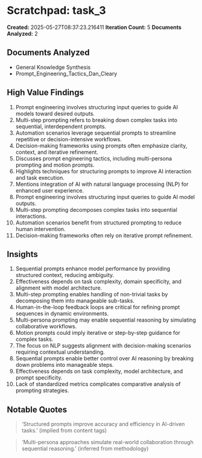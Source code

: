 # Scratchpad: task_3

**Created:** 2025-05-27T08:37:23.216411
**Iteration Count:** 5
**Documents Analyzed:** 2

## Documents Analyzed
- General Knowledge Synthesis
- Prompt_Engineering_Tactics_Dan_Cleary

## High Value Findings
1. Prompt engineering involves structuring input queries to guide AI models toward desired outputs.
2. Multi-step prompting refers to breaking down complex tasks into sequential, interdependent prompts.
3. Automation scenarios leverage sequential prompts to streamline repetitive or decision-intensive workflows.
4. Decision-making frameworks using prompts often emphasize clarity, context, and iterative refinement.
5. Discusses prompt engineering tactics, including multi-persona prompting and motion prompts.
6. Highlights techniques for structuring prompts to improve AI interaction and task execution.
7. Mentions integration of AI with natural language processing (NLP) for enhanced user experience.
8. Prompt engineering involves structuring input queries to guide AI model outputs.
9. Multi-step prompting decomposes complex tasks into sequential interactions.
10. Automation scenarios benefit from structured prompting to reduce human intervention.
11. Decision-making frameworks often rely on iterative prompt refinement.

## Insights
1. Sequential prompts enhance model performance by providing structured context, reducing ambiguity.
2. Effectiveness depends on task complexity, domain specificity, and alignment with model architecture.
3. Multi-step prompting enables handling of non-trivial tasks by decomposing them into manageable sub-tasks.
4. Human-in-the-loop feedback loops are critical for refining prompt sequences in dynamic environments.
5. Multi-persona prompting may enable sequential reasoning by simulating collaborative workflows.
6. Motion prompts could imply iterative or step-by-step guidance for complex tasks.
7. The focus on NLP suggests alignment with decision-making scenarios requiring contextual understanding.
8. Sequential prompts enable better control over AI reasoning by breaking down problems into manageable steps.
9. Effectiveness depends on task complexity, model architecture, and prompt specificity.
10. Lack of standardized metrics complicates comparative analysis of prompting strategies.

## Notable Quotes
> ‘Structured prompts improve accuracy and efficiency in AI-driven tasks.’ (implied from content tags)

> ‘Multi-persona approaches simulate real-world collaboration through sequential reasoning.’ (inferred from methodology)
